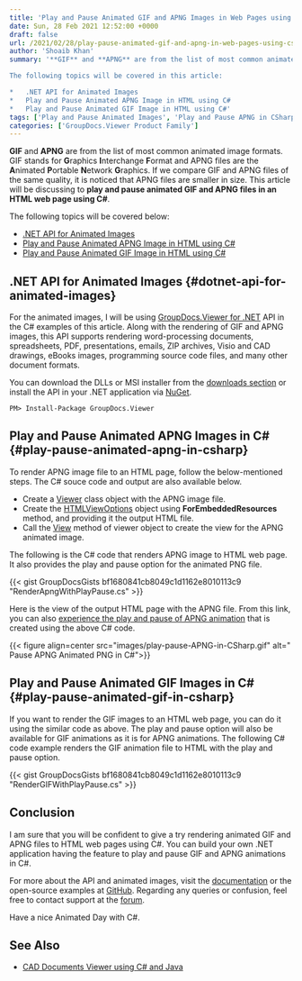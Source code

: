 ```yaml
---
title: 'Play and Pause Animated GIF and APNG Images in Web Pages using C#'
date: Sun, 28 Feb 2021 12:52:00 +0000
draft: false
url: /2021/02/28/play-pause-animated-gif-and-apng-in-web-pages-using-csharp/
author: 'Shoaib Khan'
summary: '**GIF** and **APNG** are from the list of most common animated image formats. GIF stands for **G**raphics **I**nterchange **F**ormat and APNG files are the **A**nimated **P**ortable **N**etwork **G**raphics. If we compare GIF and APNG files of the same quality, it is noticed that APNG files are smaller in size. This article will be discussing to **play and pause animated GIF and APNG files in an HTML web page using C#**.

The following topics will be covered in this article:

*   .NET API for Animated Images
*   Play and Pause Animated APNG Image in HTML using C#
*   Play and Pause Animated GIF Image in HTML using C#'
tags: ['Play and Pause Animated Images', 'Play and Pause APNG in CSharp', 'Play and Pause GIF in CSharp', 'Render APNG to HTML in CSharp', 'Render GIF to HTML in CSharp']
categories: ['GroupDocs.Viewer Product Family']
---
```


**GIF** and **APNG** are from the list of most common animated image formats. GIF stands for **G**raphics **I**nterchange **F**ormat and APNG files are the **A**nimated **P**ortable **N**etwork **G**raphics. If we compare GIF and APNG files of the same quality, it is noticed that APNG files are smaller in size. This article will be discussing to **play and pause animated GIF and APNG files in an HTML web page using C#**.

The following topics will be covered below:

*   [.NET API for Animated Images](#dotnet-api-for-animated-images)
*   [Play and Pause Animated APNG Image in HTML using C#](#play-pause-animated-apng-in-csharp)
*   [Play and Pause Animated GIF Image in HTML using C#](#play-pause-animated-gif-in-csharp)

## .NET API for Animated Images {#dotnet-api-for-animated-images}

For the animated images, I will be using [GroupDocs.Viewer for .NET](https://products.groupdocs.com/viewer/net) API in the C# examples of this article. Along with the rendering of GIF and APNG images, this API supports rendering word-processing documents, spreadsheets, PDF, presentations, emails, ZIP archives, Visio and CAD drawings, eBooks images, programming source code files, and many other document formats.

You can download the DLLs or MSI installer from the [downloads section](https://downloads.groupdocs.com/viewer/net) or install the API in your .NET application via [NuGet](https://www.nuget.org/packages/groupdocs.viewer).

```
PM> Install-Package GroupDocs.Viewer
```

## Play and Pause Animated APNG Images in C# {#play-pause-animated-apng-in-csharp}

To render APNG image file to an HTML page, follow the below-mentioned steps. The C# souce code and output are also available below.

*   Create a [Viewer](https://apireference.groupdocs.com/viewer/net/groupdocs.viewer/viewer) class object with the APNG image file.
*   Create the [HTMLViewOptions](https://apireference.groupdocs.com/viewer/net/groupdocs.viewer.options/htmlviewoptions) object using **ForEmbeddedResources** method, and providing it the output HTML file.
*   Call the [View](https://apireference.groupdocs.com/viewer/net/groupdocs.viewer/viewer/methods/view/index) method of viewer object to create the view for the APNG animated image.

The following is the C# code that renders APNG image to HTML web page. It also provides the play and pause option for the animated PNG file.

{{< gist GroupDocsGists bf1680841cb8049c1d1162e8010113c9 "RenderApngWithPlayPause.cs" >}}

Here is the view of the output HTML page with the APNG file. From this link, you can also [experience the play and pause of APNG animation](https://blog.groupdocs.com/play-pause-apng.html) that is created using the above C# code.



{{< figure align=center src="images/play-pause-APNG-in-CSharp.gif" alt=" Pause APNG Animated PNG in C#">}}


## Play and Pause Animated GIF Images in C# {#play-pause-animated-gif-in-csharp}

If you want to render the GIF images to an HTML web page, you can do it using the similar code as above. The play and pause option will also be available for GIF animations as it is for APNG animations. The following C# code example renders the GIF animation file to HTML with the play and pause option.

{{< gist GroupDocsGists bf1680841cb8049c1d1162e8010113c9 "RenderGIFWithPlayPause.cs" >}}

## Conclusion

I am sure that you will be confident to give a try rendering animated GIF and APNG files to HTML web pages using C#. You can build your own .NET application having the feature to play and pause GIF and APNG animations in C#.

For more about the API and animated images, visit the [documentation](https://docs.groupdocs.com/viewer/net) or the open-source examples at [GitHub](https://github.com/groupdocs-viewer/GroupDocs.Viewer-for-.NET). Regarding any queries or confusion, feel free to contact support at the [forum](https://forum.groupdocs.com/c/viewer).

Have a nice Animated Day with C#.

## See Also

*   [CAD Documents Viewer using C# and Java](https://blog.groupdocs.com/2019/07/13/viewing-cad-documents/)




